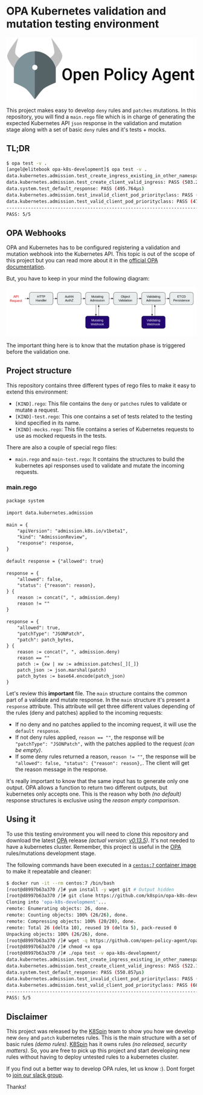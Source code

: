 # OPA Kubernetes validation and mutation testing environment

![OPA Logo](./assets/opa.png)

This project makes easy to develop `deny` rules and `patches` mutations. In this repository, you will find a `main.rego` file which is in charge of generating the expected Kubernetes API `json` response in the validation and mutation stage along with a set of basic `deny` rules and it's tests + mocks.

## TL;DR

```bash
$ opa test -v .
[angel@elitebook opa-k8s-development]$ opa test -v .
data.kubernetes.admission.test_create_ingress_existing_in_other_namespace: PASS (719.34µs)
data.kubernetes.admission.test_create_client_valid_ingress: PASS (503.277µs)
data.system.test_default_response: PASS (495.764µs)
data.kubernetes.admission.test_invalid_client_pod_priorityclass: PASS (527.651µs)
data.kubernetes.admission.test_valid_client_pod_priorityclass: PASS (472.089µs)
--------------------------------------------------------------------------------
PASS: 5/5

```

## OPA Webhooks

OPA and Kubernetes has to be configured registering a validation and mutation webhook into the Kubernetes API. This topic is out of the scope of this project but you can read more about it in the [official OPA documentation](https://www.openpolicyagent.org/docs/latest/kubernetes-admission-control).

But, you have to keep in your mind the following diagram:

![Kubernetes Request FLOW](./assets/flow.png)

The important thing here is to know that the mutation phase is triggered before the validation one.

## Project structure

This repository contains three different types of rego files to make it easy to extend this environment:

- `[KIND].rego`: This file contains the `deny` or `patches` rules to validate or mutate a request.
- `[KIND]-test.rego`: This one contains a set of tests related to the testing kind specified in its name.
- `[KIND]-mocks.rego`: This file contains a series of Kubernetes requests to use as mocked requests in the tests.

There are also a couple of special rego files:

- `main.rego` and `main-test.rego`: It contains the structures to build the kubernetes api responses used to validate and mutate the incoming requests.

### main.rego

```rego
package system

import data.kubernetes.admission

main = {
	"apiVersion": "admission.k8s.io/v1beta1",
	"kind": "AdmissionReview",
	"response": response,
}

default response = {"allowed": true}

response = {
	"allowed": false,
	"status": {"reason": reason},
} {
	reason := concat(", ", admission.deny)
	reason != ""
}

response = {
	"allowed": true,
	"patchType": "JSONPatch",
	"patch": patch_bytes,
} {
	reason := concat(", ", admission.deny)
	reason == ""
	patch := {xw | xw := admission.patches[_][_]}
	patch_json := json.marshal(patch)
	patch_bytes := base64.encode(patch_json)
}
```

Let's review this **important** file. The `main` structure contains the common part of a validate and mutate response. In the `main` structure it's present a `response` attribute. This attribute will get three different values depending of the rules (deny and patches) applied to the incoming requests:

- If no deny and no patches applied to the incoming request, it will use the `default response`.
- If not deny rules applied, `reason == ""`, the response will be `"patchType": "JSONPatch",` with the patches applied to the request *(can be empty)*.
- If some deny rules returned a reason, `reason != ""`, the response will be `"allowed": false, "status": {"reason": reason},`. The client will get the reason message in the response.

It's really important to know that the same input has to generate only one output. OPA allows a function to return two different outputs, but kubernetes only accepts one. This is the reason why both *(no default)* response structures is exclusive using the *reason empty comparison*.


## Using it

To use this testing environment you will need to clone this repository and download the latest [OPA](https://www.openpolicyagent.org/) release *(actual version: [v0.13.5](https://github.com/open-policy-agent/opa/releases/tag/v0.13.5))*. It's not needed to have a kubernetes cluster. Remember, this project is useful in the [OPA](https://www.openpolicyagent.org/) rules/mutations development stage.


The following commands have been executed in a [`centos:7` container image](https://hub.docker.com/_/centos?tab=tags) to make it repeatable and cleaner:
```bash
$ docker run -it --rm centos:7 /bin/bash
[root@d8997b63a370 /]# yum install -y wget git # Output hidden
[root@d8997b63a370 /]# git clone https://github.com/k8spin/opa-k8s-development.git
Cloning into 'opa-k8s-development'...
remote: Enumerating objects: 26, done.
remote: Counting objects: 100% (26/26), done.
remote: Compressing objects: 100% (20/20), done.
remote: Total 26 (delta 10), reused 19 (delta 5), pack-reused 0
Unpacking objects: 100% (26/26), done.
[root@d8997b63a370 /]# wget -q https://github.com/open-policy-agent/opa/releases/download/v0.13.5/opa_linux_amd64 -O opa
[root@d8997b63a370 /]# chmod +x opa
[root@d8997b63a370 /]# ./opa test -v opa-k8s-development/
data.kubernetes.admission.test_create_ingress_existing_in_other_namespace: PASS (748.309µs)
data.kubernetes.admission.test_create_client_valid_ingress: PASS (522.186µs)
data.system.test_default_response: PASS (550.857µs)
data.kubernetes.admission.test_invalid_client_pod_priorityclass: PASS (520.333µs)
data.kubernetes.admission.test_valid_client_pod_priorityclass: PASS (609.106µs)
--------------------------------------------------------------------------------
PASS: 5/5
```

## Disclaimer

This project was released by the [K8Spin](https://k8spin.cloud) team to show you how we develop new `deny` and `patch` kubernetes rules. 
This is the main structure with a set of basic rules *(demo rules)*. [K8Spin](https://k8spin.cloud) has it owns rules *(no released, security matters)*. 
So, you are free to pick up this project and start developing new rules without having to deploy untested rules to a kubernetes cluster.

If you find out a better way to develop OPA rules, let us know :). Dont forget to [join our slack group](https://slack.k8spin.cloud). 

Thanks!
